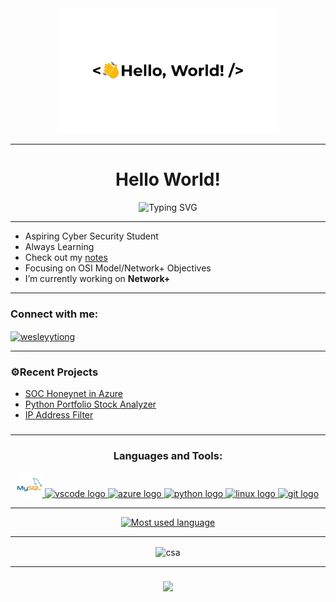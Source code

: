 <!-- ![Github Banner](pc2.gif)-->
<div align="center">
  <img height="200" src="./pc1.gif" />
</div>
<hr>

<h1 align="center">Hello World!</h1>

<!-- Typing SVG -->
<div align="center">
  <img src="https://readme-typing-svg.herokuapp.com?font=Fira+Code&weight=500&size=25&pause=1000&color=0FC937&center=true&width=435&lines=I'm+Wesley+👋" alt="Typing SVG" />
</div>

---

- Aspiring Cyber Security Student
- Always Learning
- Check out my [notes](https://github.com/wesleyytiong/notes)
- Focusing on OSI Model/Network+ Objectives
- I’m currently working on **Network+**

---

<h3 align="left">Connect with me:</h3>
<p align="left">
<a href="https://www.linkedin.com/in/wesleyytiong/" target="blank"><img align="center" src="https://raw.githubusercontent.com/rahuldkjain/github-profile-readme-generator/master/src/images/icons/Social/linked-in-alt.svg" alt="wesleyytiong" height="30" width="40" /></a>

</p>

---
###
<!-- Projects -->
<h3 align="left">⚙️Recent Projects</h3>

* [SOC Honeynet in Azure](https://github.com/wesleyytiong/soc-azure)
* [Python Portfolio Stock Analyzer](https://github.com/wesleyytiong/portfolio-repo)
* [IP Address Filter](https://github.com/wesleyytiong/ip_address_log_file_repo)

###

---

<h3 align="center">Languages and Tools:</h3>
<p align="center">
<a href="https://spring.io/" target="_blank"> <img src="https://raw.githubusercontent.com/devicons/devicon/master/icons/mysql/mysql-original-wordmark.svg" alt="mysql" width="40" height="40"/>
<img src="https://cdn.jsdelivr.net/gh/devicons/devicon/icons/vscode/vscode-original.svg" height="40" alt="vscode logo"  />
<img src="https://cdn.jsdelivr.net/gh/devicons/devicon/icons/azure/azure-original.svg" height="40" alt="azure logo"  />
<img src="https://cdn.jsdelivr.net/gh/devicons/devicon/icons/python/python-original.svg" height="40" alt="python logo"  />
<img src="https://skillicons.dev/icons?i=linux" height="40" alt="linux logo"  />
<img src="https://cdn.jsdelivr.net/gh/devicons/devicon/icons/git/git-original.svg" height="40" alt="git logo"  />
</a></a></p>

---

[comment]: <> (<p><img align="center" src="https://github-readme-stats.vercel.app/api/top-langs?username=wesleyytiong&theme=solarized-dark&show_icons=true&locale=en&layout=compact" alt="csa" /></p>)

[comment]: <> (![Wesley's github stats]&#40;https://github-readme-stats.vercel.app/api?username=wesleyytiong&show_icons=true&theme=solarized-dark&#41; )

<p align="center"><a href="https://github.com/anuraghazra/github-readme-stats">
  <img width="425px" src="https://github-readme-stats.vercel.app/api/top-langs/?username=wesleyytiong&theme=solarized-dark&show_icons=true&locale=en&layout=compact" alt="Most used language">
 </a></p>

---

[comment]: <> (<p>&nbsp;<img align="center" src="https://github-readme-stats.vercel.app/api?username=wesleyytiong&show_icons=true&locale=en" alt="csa" /></p>)

<p align="center"><img align="center" src="https://github-readme-streak-stats.herokuapp.com/?user=wesleyytiong&theme=solarized-dark&hide_border=true" alt="csa" /></p>

---

###

<!-- Visitor count -->
<div align="center">
  <img src="https://profile-counter.glitch.me/wesleyytiong/count.svg?"  />
</div>

###
